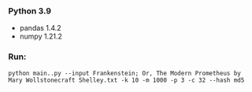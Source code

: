 ### Python 3.9 

+ pandas 1.4.2  
+ numpy 1.21.2  

### Run: ###
    python main..py --input Frankenstein; Or, The Modern Prometheus by Mary Wollstonecraft Shelley.txt -k 10 -m 1000 -p 3 -c 32 --hash md5
